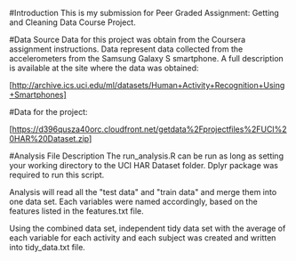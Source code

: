 #Introduction 
This is my submission for Peer Graded Assignment: Getting and Cleaning Data Course Project.

#Data Source
Data for this project was obtain from the Coursera assignment instructions. Data represent data collected from the accelerometers from the Samsung Galaxy S smartphone. A full description is available at the site where the data was obtained:

[http://archive.ics.uci.edu/ml/datasets/Human+Activity+Recognition+Using+Smartphones]

#Data for the project:

[https://d396qusza40orc.cloudfront.net/getdata%2Fprojectfiles%2FUCI%20HAR%20Dataset.zip]

#Analysis File Description
The run_analysis.R can be run as long as setting your working directory to the UCI HAR Dataset folder. Dplyr package was required to run this script.

Analysis will read all the "test data" and "train data" and merge them into one data set. Each variables were named accordingly, based on the features listed in the features.txt file.

Using the combined data set, independent tidy data set with the average of each variable for each activity and each subject was created and written into tidy_data.txt file.

